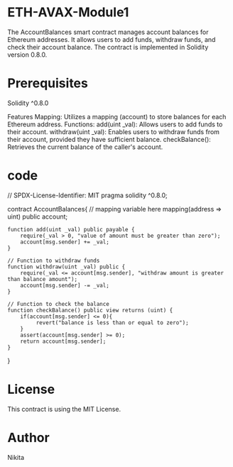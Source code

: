 # ETH-AVAX-Module1
The AccountBalances smart contract manages account balances for Ethereum addresses. It allows users to add funds, withdraw funds, and check their account balance. The contract is implemented in Solidity version 0.8.0.

# Prerequisites
Solidity ^0.8.0

Features
Mapping: Utilizes a mapping (account) to store balances for each Ethereum address.
Functions:
add(uint _val): Allows users to add funds to their account.
withdraw(uint _val): Enables users to withdraw funds from their account, provided they have sufficient balance.
checkBalance(): Retrieves the current balance of the caller's account.

# code 
// SPDX-License-Identifier: MIT
pragma solidity ^0.8.0;

contract AccountBalances{
    // mapping variable here
    mapping(address => uint) public account;

    function add(uint _val) public payable {
        require(_val > 0, "value of amount must be greater than zero");
        account[msg.sender] += _val;
    }

    // Function to withdraw funds
    function withdraw(uint _val) public {
        require(_val <= account[msg.sender], "withdraw amount is greater than balance amount");
        account[msg.sender] -= _val;
    }

    // Function to check the balance
    function checkBalance() public view returns (uint) {
        if(account[msg.sender] <= 0){
             revert("balance is less than or equal to zero");
        }
        assert(account[msg.sender] >= 0); 
        return account[msg.sender];
    }
}

# License
This contract is using the MIT License.

# Author 
Nikita 
